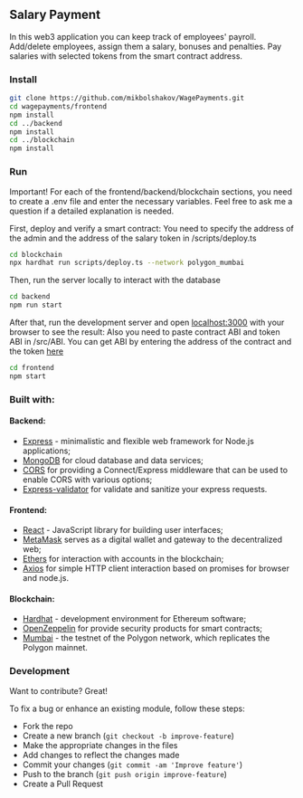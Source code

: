 ## Salary Payment
In this web3 application you can keep track of employees' payroll. Add/delete employees, assign them a salary, bonuses and penalties. Pay salaries with selected tokens from the smart contract address.

### Install
```bash
git clone https://github.com/mikbolshakov/WagePayments.git
cd wagepayments/frontend
npm install
cd ../backend
npm install
cd ../blockchain
npm install
```

### Run
Important! For each of the frontend/backend/blockchain sections, you need to create a .env file and enter the necessary variables. Feel free to ask me a question if a detailed explanation is needed.

First, deploy and verify a smart contract:
You need to specify the address of the admin and the address of the salary token in /scripts/deploy.ts
```bash
cd blockchain
npx hardhat run scripts/deploy.ts --network polygon_mumbai
```

Then, run the server locally to interact with the database
```bash
cd backend
npm run start
```

After that, run the development server and open [localhost:3000](http://localhost:3000) with your browser to see the result:
Also you need to paste contract ABI and token ABI in /src/ABI. You can get ABI by entering the address of the contract and the token [here](https://mumbai.polygonscan.com/)
```bash
cd frontend
npm start
```

### Built with:

#### Backend:
 * [Express](https://expressjs.com/) - minimalistic and flexible web framework for Node.js applications;
 * [MongoDB](https://www.mongodb.com/) for cloud database and data services;
 * [CORS](https://expressjs.com/en/resources/middleware/cors.html) for providing a Connect/Express middleware that can be used to enable CORS with various options;
 * [Express-validator](https://express-validator.github.io/docs) for validate and sanitize your express requests.

#### Frontend:
 * [React](https://reactjs.org/) - JavaScript library for building user interfaces;
 * [MetaMask](https://metamask.io/) serves as a digital wallet and gateway to the decentralized web;
 * [Ethers](https://docs.ethers.org/v5/) for interaction with accounts in the blockchain;
 * [Axios](https://axios-http.com/) for simple HTTP client interaction based on promises for browser and node.js.
 
 #### Blockchain:
 * [Hardhat](https://hardhat.org/) - development environment for Ethereum software;
 * [OpenZeppelin](https://www.openzeppelin.com/) for provide security products for smart contracts;
 * [Mumbai](https://faucet.polygon.technology/) - the testnet of the Polygon network, which replicates the Polygon mainnet.


### Development
Want to contribute? Great!

To fix a bug or enhance an existing module, follow these steps:

- Fork the repo
- Create a new branch (`git checkout -b improve-feature`)
- Make the appropriate changes in the files
- Add changes to reflect the changes made
- Commit your changes (`git commit -am 'Improve feature'`)
- Push to the branch (`git push origin improve-feature`)
- Create a Pull Request 
